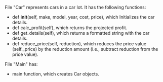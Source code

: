 File "Car" represents cars in a car lot. 
It has the following functions:
- def __init__(self, make, model, year, cost, price), which Initializes the car details.
- def calc_profit(self), which returns the projected profit.
- def get_details(self), which returns a formatted string with the car details.
- def reduce_price(self, reduction), which reduces the price value (self._price) by the reduction amount (i.e., subtract reduction from the price value).

File "Main" has:
- main function, which creates Car objects.
